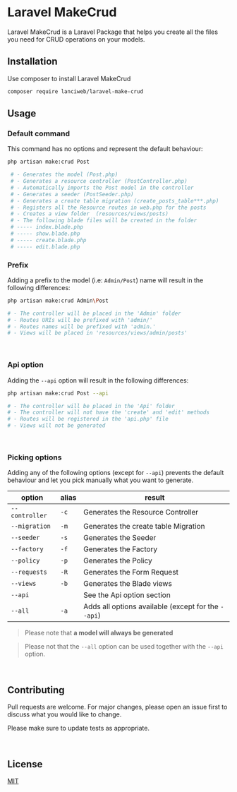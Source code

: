 # Laravel MakeCrud

Laravel MakeCrud is a Laravel Package that helps you create all the files you need for CRUD operations on your models.

## Installation

Use composer to install Laravel MakeCrud

```bash
composer require lanciweb/laravel-make-crud
```

## Usage

### Default command
This command has no options and represent the default behaviour:
```bash
php artisan make:crud Post

 # - Generates the model (Post.php)
 # - Generates a resource controller (PostController.php)
 # - Automatically imports the Post model in the controller
 # - Generates a seeder (PostSeeder.php)
 # - Generates a create table migration (create_posts_table***.php)
 # - Registers all the Resource routes in web.php for the posts
 # - Creates a view folder  (resources/views/posts)
 # - The following blade files will be created in the folder
 # ----- index.blade.php
 # ----- show.blade.php 
 # ----- create.blade.php 
 # ----- edit.blade.php
```

### Prefix
Adding a prefix to the model (i.e: `Admin/Post`) name will result in the following differences:
```bash 
php artisan make:crud Admin\Post

# - The controller will be placed in the 'Admin' folder
# - Routes URIs will be prefixed with 'admin/'
# - Routes names will be prefixed with 'admin.'
# - Views will be placed in 'resources/views/admin/posts'
```

<br>

### Api option
Adding the `--api` option will result in the following differences:
```bash
php artisan make:crud Post --api

# - The controller will be placed in the 'Api' folder
# - The controller will not have the 'create' and 'edit' methods
# - Routes will be registered in the 'api.php' file
# - Views will not be generated
```

<br>

### Picking options
Adding any of the following options (except for `--api`) prevents the default behaviour and let you pick manually what you want to generate.

option|alias|result
---|---|---
`--controller`|`-c`|Generates the Resource Controller
`--migration`|`-m`|Generates the create table Migration
`--seeder`|`-s`|Generates the Seeder
`--factory`|`-f`|Generates the Factory
`--policy`|`-p`|Generates the Policy
`--requests`|`-R`|Generates the Form Request
`--views`|`-b`|Generates the Blade views
`--api`||See the Api option section
`--all`|`-a`|Adds all options available (except for the `--api`)


> Please note that **a model will always be generated**

> Please not that the `--all` option can be used together with the `--api` option.

<br>

## Contributing

Pull requests are welcome. For major changes, please open an issue first
to discuss what you would like to change.

Please make sure to update tests as appropriate.

<br>

## License

[MIT](./LICENSE.md)

